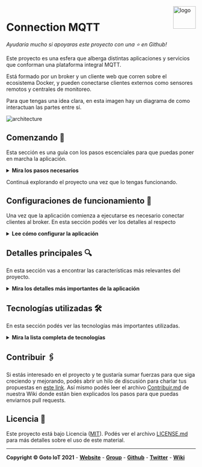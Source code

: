 <a href="https://www.gotoiot.com/">
    <img src="#" alt="logo" title="Goto IoT" align="right" width="60" height="60" />
</a>

Connection MQTT
===============

*Ayudaría mucho si apoyaras este proyecto con una ⭐ en Github!*

Este proyecto es una esfera que alberga distintas aplicaciones y servicios que conforman una plataforma integral MQTT. 

Está formado por un broker y un cliente web que corren sobre el ecosistema Docker, y pueden conectarse clientes externos como sensores remotos y centrales de monitoreo.

Para que tengas una idea clara, en esta imagen hay un diagrama de como interactuan las partes entre sí.

![architecture](doc/architecture.png)


## Comenzando 🚀

Esta sección es una guía con los pasos escenciales para que puedas poner en marcha la aplicación.

<details><summary><b>Mira los pasos necesarios</b></summary><br>

### Instalar las dependencias

Para correr este proyecto es necesario que instales `Docker` y `Docker Compose`. 

En [este artículo](https://www.gotoiot.com/pages/articles/docker_installation_linux/) publicado en nuestra web están los detalles para instalar Docker y Docker Compose en una máquina Linux. Si querés instalar ambas herramientas en una Raspberry Pi podés seguir [este artículo](https://www.gotoiot.com/pages/articles/rpi_docker_installation) de nuestra web que te muestra todos los pasos necesarios.

En caso que quieras instalar las herramientas en otra plataforma o tengas algún incoveniente, podes leer la documentación oficial de [Docker](https://docs.docker.com/get-docker/) y también la de [Docker Compose](https://docs.docker.com/compose/install/).

Continua con la descarga del código cuando tengas las dependencias instaladas y funcionando.

### Descargar el código

Para descargar el codigo, lo más conveniente es realizar un `fork` de este proyecto a tu cuenta personal haciendo click en [este link](https://github.com/gotoiot/connection-mqtt/fork). Una vez que ya tengas el fork a tu cuenta, descargalo desde la terminal con este comando (acordate de poner tu usuario en el link):

```
git clone https://github.com/USER/connection-mqtt.git
```

Cuando tengas el código principal, descargá/actualizá los submódulos del proyecto con este comando y continua con la ejecución de la aplicación una vez que descarguen:

```
git submodule update --init --recursive --remote
```

> En caso que no tengas una cuenta en Github podes clonar directamente este repo y descargar los submódulos.

### Ejecutar la aplicación

Para ejecutar la aplicación tenes que correr el comando `docker-compose up` desde la raíz del proyecto. Este comando va a  descargar las imágenes de Docker del broker MQTT y del servidor web y luego ponerlas en funcionamiento. Para acceder al cliente web ingresa a esta URL [http://localhost:5001/](http://localhost:5001/) en el navegador (cambia la IP de la URL si la estás corriendo de manera remota). 

Si pudiste acceder al cliente web significa que la aplicación se encuentra corriendo bien.

</details>

Continuá explorando el proyecto una vez que lo tengas funcionando.


## Configuraciones de funcionamiento 🔩

Una vez que la aplicación comienza a ejecutarse es necesario conectar clientes al broker. En esta sección podés ver los detalles al respecto

<details><summary><b>Lee cómo configurar la aplicación</b></summary><br>

### Cofiguración del Web Client

En el cliente web hay varios campos que tienen valores precargados para que no tengas que escribirlos cada vez.

Modifica los campos que necesites para el broker y comenzá presionando `CONNECT`. Después `SUBSCRIBE` para suscribirte a todos los topics (`#`) y una vez que te suscribas presioná `PUBLISH` para producir un `echo` del mensaje enviado. Fijate que en la sección de logs aparecen las acciones que vas realizando.

Para hacer una prueba más completa, podés abrir una nueva instancia del cliente web en otra pestaña del navegador y probar la comunicación publicando topics desde un cliente y recibiendo los mensajes por el otro. 

Si querés saber más detalles podes ir al [README del proyecto](https://github.com/gotoiot/web-mqtt-client). 

### Conectar clientes embebidos MQTT basados en "Embed IoT Core"

Dentro de nuestros proyectos tenemos a [Embed IoT Core](https://github.com/gotoiot/embed-iot-core), que es una plataforma exclusivamente dedicada al desarrollo de aplicaciones embebidas orientadas a IoT. En este proyecto hay aplicaciones de ejemplo para distintos protocolos de comunicación; está optimizado para funcionar en una placa `ESP32` o similar y utiliza la herramienta `PlatformIO` para el manejo de bibliotecas, compilación y descarga del código a la placa y muchas cosas más. 

Si contás con una placa y querés poner en marcha una aplicación embebida para conectarte, te recomendamos que le des una mirada al [README del proyecto](https://github.com/gotoiot/embed-iot-core), que tiene toda la información para que entiendas de qué se trata, cómo descargar el código e instalar las dependencias, y cómo poner en marcha un ejemplo de prueba.

Cuando tengas andando el ejemplo de prueba, podés elegir algunas de las aplicaciones MQTT dentro de la [lista de aplicaciones](https://github.com/gotoiot/embed-iot-core#lista-de-aplicaciones) para conectarte con el broker MQTT.

La info necesaria para configurar y correr las diferentes aplicaciones la vas a encontrar directamente en el README del proyecto, así podés acceder siempre a la información actualizada. 

### Comunicación entre Web Client y otros clientes

Si ya tenés configurado y andando el cliente web, y también pusiste en marcha alguna aplicación MQTT basada en `Embed IoT Core` es hora que hagas algunas pruebas de todas las partes para ver cómo interactúan. 

El propósito del cliente web es actuar como una terminal para enviar/recibir topics y visualizarlos en tiempo real. Suscribite a todos los topics desde el cliente web y luego intentá conectarte broker con la aplicación embebida. Si todo funciona bien, dentro del cliente web deberías ver los topics que envía la app embebida.

Lee la documentación de la app embebida para ver qué topics puede recibir, así le podes mandar mensajes desde el cliente web para controlar el dispositivo.

Realizando estas pruebas vas a poder tener un caso de uso real en el que un dispositivo remoto es controlado desde un navegador web.

</details>

## Detalles principales 🔍

En esta sección vas a encontrar las características más relevantes del proyecto.

<details><summary><b>Mira los detalles más importantes de la aplicación</b></summary>

### El broker

El broker es la columna vertebral del sistema, donde los distintos clientes se comunican entre sí. Está basado en **Mosquitto** y soporta la conexión por Websockets en el puerto 9001, MQTT en el 1883 y el 8883 para comunicación con autenticación. Se ejecuta sobre un contenedor de Docker para poder correrlo de igual manera en distintas plataformas. Se encuentra en el directorio **service-mqtt-broker** y los detalles sobre cómo funciona los podes ver el [README del proyecto](https://github.com/gotoiot/service-mqtt-broker).

### El cliente web

El cliente web es una **single-page-application** que se comunica con el broker através de WebSockets. Desde acá se pueden publicar y suscribirse a topics, y visualizar los mensajes en tiempo real. El cliente web es accedido a través de un servidor que también se ejecuta sobre un contenedor de Docker. Se encuentra en el directorio **web-mqtt-client** y los detalles sobre cómo funciona los podes ver en el [README del proyecto](https://github.com/gotoiot/web-mqtt-client).

### Ejecución de servicios

Los servicios de la aplicación se ejecutan sobre contenedores de Docker, así se pueden desplegar de igual manera en diferentes plataformas. Los detalles sobre cómo funcionan los servicios los podés ver directamente en el archivo **docker-compose.yml** y complementar la información con el README de cada parte de la app.

### Conexión de sensores/actuadores

La conexión con sensores y actuadores no está incluída dentro de este repositorio ya que la plataforma se ejecuta sobre el ecosistema Docker. De todas maneras, como te detallamos en la sección de Configuraciones de funcionamiento tenemos el repo [Embed IoT Core](https://github.com/gotoiot/embed-iot-core), que es una plataforma para desarrollar aplicaciones embebidas basadas en IoT. Tiene aplicaciones de ejemplo para diferentes protocolos de comunicación, y entre ellas, una sección dedicada a MQTT.

</details>


## Tecnologías utilizadas 🛠️

En esta sección podés ver las tecnologías más importantes utilizadas.

<details><summary><b>Mira la lista completa de tecnologías</b></summary><br>

* [Docker](https://www.docker.com/) - Ecosistema que permite la ejecución de contenedores de software.
* [Docker Compose](https://docs.docker.com/compose/) - Herramienta que permite administrar múltiples contenedores de Docker.
* [Material Design](https://material.io/design) - Bibliotecas de estilo responsive para aplicaciones web.
* [Mosquitto](https://mosquitto.org/) - Broker MQTT libre creado por Eclipse Foundation, ampliamente utilizado en el mundo IoT.

</details>


## Contribuir 🖇️

Si estás interesado en el proyecto y te gustaría sumar fuerzas para que siga creciendo y mejorando, podés abrir un hilo de discusión para charlar tus propuestas en [este link](https://github.com/gotoiot/connection-mqtt/issues/new). Así mismo podés leer el archivo [Contribuir.md](https://github.com/gotoiot/gotoiot-doc/wiki/Contribuir) de nuestra Wiki donde están bien explicados los pasos para que puedas enviarnos pull requests.



## Licencia 📄

Este proyecto está bajo Licencia ([MIT](https://choosealicense.com/licenses/mit/)). Podés ver el archivo [LICENSE.md](LICENSE.md) para más detalles sobre el uso de este material.

---

**Copyright © Goto IoT 2021** - [**Website**](https://www.gotoiot.com) - [**Group**](https://groups.google.com/g/gotoiot) - [**Github**](https://www.github.com/gotoiot) - [**Twitter**](https://www.twitter.com/gotoiot) - [**Wiki**](https://github.com/gotoiot/doc/wiki)
